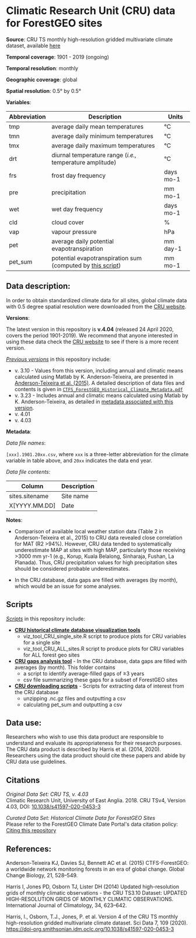 # Climatic Research Unit (CRU) data for ForestGEO sites

**Source**: CRU TS monthly high-resolution gridded multivariate climate dataset, available [here](https://crudata.uea.ac.uk/cru/data/hrg/)

**Temporal coverage**: 1901 - 2019 (ongoing)

**Temporal resolution**: monthly

**Geographic coverage**: global

**Spatial resolution**: 0.5° by 0.5°

**Variables**: 
               
Abbreviation	| Description	| Units
--|--|--
tmp	| average daily mean temperatures	|°C
tmn	| 	average daily minimum temperatures	| 	°C
tmx		| average daily maximum temperatures	| 	°C
drt		| diurnal temperature range	(*i.e.,* temperature amplitude)	| °C
frs		| frost day frequency	| days  mo-1
pre	| 	precipitation		| mm mo-1
wet		| wet day frequency	|  days	mo-1
cld		| cloud cover		| %
vap		| vapour pressure		| hPa
pet		| average daily potential evapotranspiration 	| 	mm day-1
pet_sum		| potential evapotranspiration sum (computed by [this script](https://github.com/forestgeo/Climate/blob/master/scripts/downloading_CRU_scripts/Calculate_PET_sum.R))	| 	mm mo-1

## Data description:

In order to obtain standardized climate data for all sites, global climate data with 0.5 degree spatial resolution were downloaded from the [CRU website](https://crudata.uea.ac.uk/cru/data/hrg/).  

**Versions**: 

The latest version in this repository is **v.4.04** (released 24 April 2020, covers the period 1901-2019). We recommend that anyone interested in using these data check the [CRU website](https://crudata.uea.ac.uk/cru/data/hrg/) to see if there is a more recent version.

[*Previous versions*](https://github.com/forestgeo/Climate/tree/master/Gridded_Data_Products/Historical%20Climate%20Data/previous_versions) in this repository include:
- v. 3.10 - Values from this version, including annual and climatic means calculated using Matlab by K. Anderson-Teixeira, are presented in [Anderson-Teixeira et al. (2015)](https://onlinelibrary.wiley.com/doi/abs/10.1111/gcb.12712). A detailed description of data files and contents is given in [`CTFS_ForestGEO_Historical_Climate_Metadata.pdf`](https://github.com/forestgeo/Climate/blob/master/Gridded_Data_Products/Historical%20Climate%20Data/previous_versions/CRU_v3_10_01/CTFS-ForestGEO_historical_climate_metadata.pdf)
- v. 3.23 - Includes annual and climatic means calculated using Matlab by K. Anderson-Teixeira, as detailed in [metadata associated with this version](https://github.com/forestgeo/Climate/blob/master/Gridded_Data_Products/Historical%20Climate%20Data/previous_versions/CRU_v3_23/CTFS-ForestGEO_historical_climate_metadata.pdf). 
- v. 4.01 
- v. 4.03 

**Metadata**:

*Data file names*: 

`[xxx].1901.20xx.csv`, where `xxx` is a three-letter abbreviation for the climate variable in table above, and `20xx` indicates the data end year. 

*Data file contents:*

Column	| Description
--|--
sites.sitename	| Site name
X[YYYY.MM.DD]	| Date 



**Notes**:

- Comparison of available local weather station data (Table 2 in Anderson-Teixeira et al., 2015) to CRU data revealed close correlation for MAT (R2 >94%). However, CRU data tended to systematically underestimate MAP at sites with high MAP, particularly those receiving >3000 mm yr-1 (e.g., Korup, Kuala Belalong, Sinharaja, Fushan, La Planada). Thus, CRU precipitation values for high precipitation sites should be considered probable underestimates.

- In the CRU database, data gaps are filled with averages (by month), which would be an issue for some analyses.

## Scripts

[*Scripts*](https://github.com/forestgeo/Climate/tree/master/Gridded_Data_Products/CRU/src) in this repository include: 
- **[CRU historical climate database visualization tools](https://github.com/forestgeo/Climate/tree/master/scripts/CRU_viz_tool)**
   - viz_tool_CRU_single_site.R script to produce plots for CRU variables for a single site
   - viz_tool_CRU_ALL_sites.R script to produce plots for CRU variables for ALL forest geo sites
- **[CRU gaps analysis tool](https://github.com/forestgeo/Climate/tree/master/scripts/CRU_gaps_analysis)** - In the CRU database, data gaps are filled with averages (by month). This folder contains 
   - a script to identify average-filled gaps of ≥3 years
   - csv file summarizing these gaps for a subset of ForestGEO sites
- **[CRU downloading scripts](https://github.com/forestgeo/Climate/tree/master/scripts/downloading_CRU_scripts)** - Scripts for extracting data of interest from the CRU database
   - unzipping .nc.gz files and outputting a csv
   - calculating pet_sum and outputting a csv


## Data use:

Researchers who wish to use this data product are responsible to understand and evaluate its appropriateness for their research purposes. The CRU data product is described by Harris et al. (2014, 2020). Researchers using the data product should cite these papers and abide by CRU data use guidelines.

## Citations
*Original Data Set: CRU TS, v. 4.03*  
Climatic Research Unit, University of East Anglia.  2018.  CRU TSv4, Version 4.03, DOI: [10.1038/s41597-020-0453-3](https://doi.org/10.1038/s41597-020-0453-3)

*Curated Data Set: Historical Climate Data for ForestGEO Sites*  
Please refer to the ForestGEO Climate Date Portal's data citation policy: [Citing this repository](https://github.com/forestgeo/Climate/blob/master/README.md#citing-this-repository)

## References:

Anderson-Teixeira KJ, Davies SJ, Bennett AC et al. (2015) CTFS-ForestGEO: a worldwide network monitoring forests in an era of global change. Global Change Biology, 21, 528–549.

Harris I, Jones PD, Osborn TJ, Lister DH (2014) Updated high-resolution grids of monthly climatic observations - the CRU TS3.10 Dataset: UPDATED HIGH-RESOLUTION GRIDS OF MONTHLY CLIMATIC OBSERVATIONS. International Journal of Climatology, 34, 623–642.

Harris, I., Osborn, T.J., Jones, P. et al. Version 4 of the CRU TS monthly high-resolution gridded multivariate climate dataset. Sci Data 7, 109 (2020). https://doi-org.smithsonian.idm.oclc.org/10.1038/s41597-020-0453-3



